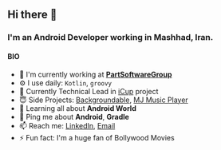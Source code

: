 ## Hi there 👋

### I'm an Android Developer working in Mashhad, Iran.


#### BIO

- 🏢 I'm currently working at **[PartSoftwareGroup](https://www.partsoftware.com/)**
- ⚙️ I use daily: `Kotlin`, `groovy`
- 💅 Currently Technical Lead in [iCup](https://play.google.com/store/apps/details?id=ir.partsoftware.cup) project
- 😇 Side Projects: [Backgroundable](https://github.com/javadjafari1/Backgroundable), [MJ Music Player](https://github.com/javadjafari1/MJMusicPlayer)
- 🌱 Learning all about **Android World**
- 💬 Ping me about **Android**, **Gradle**
- 📫 Reach me: [LinkedIn](https://www.linkedin.com/in/javad-jafarii/), [Email](mailto:javad2147@yahoo.com)
- ⚡️ Fun fact: I'm a huge fan of Bollywood Movies
